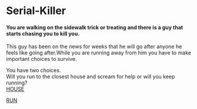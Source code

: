 # Serial-Killer
#### You are walking on the sidewalk trick or treating and there is a guy that starts chasing you to kill you.   
This guy has been on the news for weeks that he will go after anyone he feels like going after.While you are running away from him you have to make important choices to survive.
 
You have two choices.   
Will you run to the closest house and scream for help or will you keep running?   
[HOUSE](run-to-house.md)                        


[RUN](running.md)